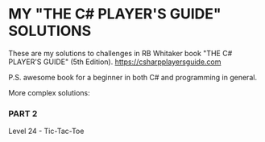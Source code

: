 # MY "THE C# PLAYER'S GUIDE" SOLUTIONS

These are my solutions to challenges in RB Whitaker book "THE C# PLAYER'S GUIDE" (5th Edition). https://csharpplayersguide.com

P.S. awesome book for a beginner in both C# and programming in general.

More complex solutions:
### PART 2
Level 24 - Tic-Tac-Toe
